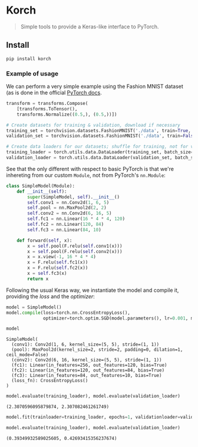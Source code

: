 # Korch
> Simple tools to provide a Keras-like interface to PyTorch.


## Install

`pip install korch`

### Example of usage

We can perform a very simple example using the Fashion MNIST dataset (as is done in the official [PyTorch docs](https://pytorch.org/tutorials/beginner/introyt/trainingyt.html).

```python
transform = transforms.Compose(
    [transforms.ToTensor(),
    transforms.Normalize((0.5,), (0.5,))])

# Create datasets for training & validation, download if necessary
training_set = torchvision.datasets.FashionMNIST('./data', train=True, transform=transform, download=True)
validation_set = torchvision.datasets.FashionMNIST('./data', train=False, transform=transform, download=True)

# Create data loaders for our datasets; shuffle for training, not for validation
training_loader = torch.utils.data.DataLoader(training_set, batch_size=4, shuffle=True, num_workers=2)
validation_loader = torch.utils.data.DataLoader(validation_set, batch_size=4, shuffle=False, num_workers=2)
```

See that the only different with respect to basic PyTorch is that we're inhereting from our custom `Module`, not from PyTorch's `nn.Module`:

```python
class SimpleModel(Module):
    def __init__(self):
        super(SimpleModel, self).__init__()
        self.conv1 = nn.Conv2d(1, 6, 5)
        self.pool = nn.MaxPool2d(2, 2)
        self.conv2 = nn.Conv2d(6, 16, 5)
        self.fc1 = nn.Linear(16 * 4 * 4, 120)
        self.fc2 = nn.Linear(120, 84)
        self.fc3 = nn.Linear(84, 10)

    def forward(self, x):
        x = self.pool(F.relu(self.conv1(x)))
        x = self.pool(F.relu(self.conv2(x)))
        x = x.view(-1, 16 * 4 * 4)
        x = F.relu(self.fc1(x))
        x = F.relu(self.fc2(x))
        x = self.fc3(x)
        return x
```

Following the usual Keras way, we instantiate the model and compile it, providing the *loss* and the *optimizer*:

```python
model = SimpleModel()
model.compile(loss=torch.nn.CrossEntropyLoss(),
              optimizer=torch.optim.SGD(model.parameters(), lr=0.001, momentum=0.9))
```

```python
model
```




    SimpleModel(
      (conv1): Conv2d(1, 6, kernel_size=(5, 5), stride=(1, 1))
      (pool): MaxPool2d(kernel_size=2, stride=2, padding=0, dilation=1, ceil_mode=False)
      (conv2): Conv2d(6, 16, kernel_size=(5, 5), stride=(1, 1))
      (fc1): Linear(in_features=256, out_features=120, bias=True)
      (fc2): Linear(in_features=120, out_features=84, bias=True)
      (fc3): Linear(in_features=84, out_features=10, bias=True)
      (loss_fn): CrossEntropyLoss()
    )



```python
model.evaluate(training_loader), model.evaluate(validation_loader)
```




    (2.3070596095879874, 2.307082461261749)



```python
model.fit(trainloader=training_loader, epochs=1, validationloader=validation_loader)
```

```python
model.evaluate(training_loader), model.evaluate(validation_loader)
```




    (0.39349932589025605, 0.42693415356237674)


